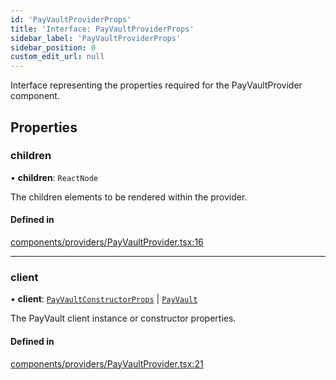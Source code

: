 ```yaml
---
id: 'PayVaultProviderProps'
title: 'Interface: PayVaultProviderProps'
sidebar_label: 'PayVaultProviderProps'
sidebar_position: 0
custom_edit_url: null
---
```


Interface representing the properties required for the PayVaultProvider component.

## Properties

### children

• **children**: `ReactNode`

The children elements to be rendered within the provider.

#### Defined in

[components/providers/PayVaultProvider.tsx:16](https://github.com/Project-Krypto/ReactPayVault/blob/f4a2766/src/lib/components/providers/PayVaultProvider.tsx#L16)

---

### client

• **client**: [`PayVaultConstructorProps`](PayVaultConstructorProps.md) \| [`PayVault`](../classes/PayVault.md)

The PayVault client instance or constructor properties.

#### Defined in

[components/providers/PayVaultProvider.tsx:21](https://github.com/Project-Krypto/ReactPayVault/blob/f4a2766/src/lib/components/providers/PayVaultProvider.tsx#L21)
